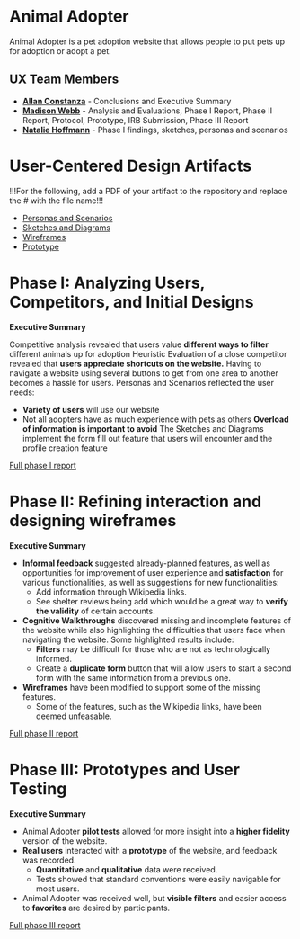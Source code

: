 # Animal Adopter

Animal Adopter is a pet adoption website that allows people to put pets up for adoption or adopt a pet.

## UX Team Members

* **[Allan Constanza](https://github.com/ChicoState/ux-personal-portfolio-AllanConstanza)** - Conclusions and Executive Summary
* **[Madison Webb](https://github.com/madisonewebb/UX-animal-adopter)** - Analysis and Evaluations, Phase I Report, Phase II Report, Protocol, Prototype, IRB Submission, Phase III Report
* **[Natalie Hoffmann](https://github.com/ChicoState/ux-personal-portfolio-a13n20)** - Phase I findings, sketches, personas and scenarios

# User-Centered Design Artifacts
 
!!!For the following, add a PDF of your artifact to the repository and replace the # with the file name!!!

* [Personas and Scenarios](personas/)
* [Sketches and Diagrams](sketches/)
* [Wireframes](wireframes/Wireframes.pdf)
* [Prototype](#)

# Phase I: Analyzing Users, Competitors, and Initial Designs

**Executive Summary**

Competitive analysis revealed that users value **different ways to filter** different animals up for adoption
Heuristic Evaluation of a close competitor revealed that **users appreciate shortcuts on the website.** Having to navigate a website using several buttons to get from one area to another becomes a hassle for users. 
Personas and Scenarios reflected the user needs:
- **Variety of users** will use our website
-  Not all adopters have as much experience with pets as others 
**Overload of information is important to avoid** 
The Sketches and Diagrams implement the form fill out feature that users will encounter and the profile creation feature   

[Full phase I report](phaseI/)

# Phase II: Refining interaction and designing wireframes

**Executive Summary**

 - **Informal feedback** suggested already-planned features, as well as opportunities for improvement of user experience and **satisfaction** for various functionalities, as well as suggestions for new functionalities:
    - Add information through Wikipedia links.
    - See shelter reviews being add which would be a great way to **verify the validity** of certain accounts.
 - **Cognitive Walkthroughs** discovered missing and incomplete features of the website while also highlighting the difficulties that users face when navigating the website. Some highlighted results include:
    - **Filters** may be difficult for those who are not as technologically informed.
    - Create a **duplicate form** button that will allow users to start a second form with the same information from a previous one.
 - **Wireframes** have been modified to support some of the missing features.
    - Some of the features, such as the Wikipedia links, have been deemed unfeasable.


[Full phase II report](phaseII/)

# Phase III: Prototypes and User Testing

**Executive Summary**

 - Animal Adopter **pilot tests** allowed for more insight into a **higher fidelity** version of the website.
 - **Real users** interacted with a **prototype** of the website, and feedback was recorded.
    - **Quantitative** and **qualitative** data were received.
    - Tests showed that standard conventions were easily navigable for most users.
 - Animal Adopter was received well, but **visible filters** and easier access to **favorites** are desired by participants.


[Full phase III report](phaseIII/)
